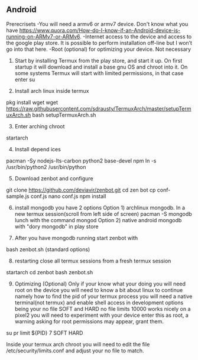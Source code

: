 ## Android

Prerecrisets
-You will need a armv6 or armv7 device. Don't know what you have https://www.quora.com/How-do-I-know-if-an-Android-device-is-running-on-ARMv7-or-ARMv6. 
-Internet access to the device and access to the google play store. It is possible to perform installation off-line but I won’t go into that here.
-Root (optional) for optimizing your device. Not necessary

1) Start by installing Termux from the play store, and start it up. On first startup it will download and install a base gnu OS and chroot into it. On some systems Termux will start with limited permissions, in that case enter su 

2) Install arch linux inside termux 

pkg install wget
wget https://raw.githubusercontent.com/sdrausty/TermuxArch/master/setupTermuxArch.sh
bash setupTermuxArch.sh

3) Enter arching chroot

startarch

4) Install depend ices
 
 pacman -Sy nodejs-lts-carbon python2 base-devel npm
 ln -s /usr/bin/python2 /usr/bin/python

5) Download zenbot and configure

git clone https://github.com/deviavir/zenbot.git
cd zen bot
cp conf-sample.js conf.js
nano conf.js
npm install

6) install mongodb
you have 2 options 
 Option 1) archlinux mongodb. In a new termux session(scroll from left side of screen)
 pacman -S mongodb 
 lunch with the command
 mongod 
 Option 2) native android mongodb with "dory mongodb" in play store

7) After you have mongodb running start zenbot with

 bash zenbot.sh (standard options)


8) restarting
close all termux sessions
from a fresh termux session

 startarch
 cd zenbot
 bash zenbot.sh


9) Optimizing (Optional) Only if your know what your doing
you will need root on the device
you will need to know a bit about linux to continue namely how to find the pid of your termux process
you will need a native terminal(not termux) and enable shell access in development options
being your no file SOFT and HARD no file limits 10000 works nicely on a pixel2 you will need to experiment with your device
enter this as root, a warning asking for root permissions may appear, grant them.

su
pr limit ${PID} 7 SOFT HARD 

 Inside your termux arch chroot you will need to edit the file /etc/security/limits.conf and adjust your no file to match.
